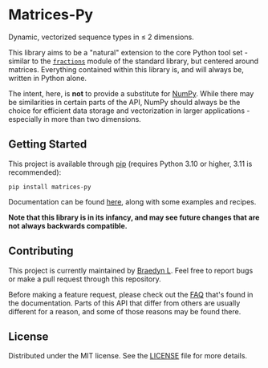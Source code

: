 # Matrices-Py

Dynamic, vectorized sequence types in ≤ 2 dimensions.

This library aims to be a "natural" extension to the core Python tool set - similar to the [`fractions`](https://docs.python.org/3/library/fractions.html) module of the standard library, but centered around matrices. Everything contained within this library is, and will always be, written in Python alone.

The intent, here, is **not** to provide a substitute for [NumPy](https://numpy.org/). While there may be similarities in certain parts of the API, NumPy should always be the choice for efficient data storage and vectorization in larger applications - especially in more than two dimensions.

## Getting Started

This project is available through [pip](https://pip.pypa.io/en/stable/) (requires Python 3.10 or higher, 3.11 is recommended):

```
pip install matrices-py
```

Documentation can be found [here](https://github.com/braedynl/matrices-py/wiki), along with some examples and recipes.

**Note that this library is in its infancy, and may see future changes that are not always backwards compatible.**

## Contributing

This project is currently maintained by [Braedyn L](https://github.com/braedynl). Feel free to report bugs or make a pull request through this repository.

Before making a feature request, please check out the [FAQ](https://github.com/braedynl/matrices-py/wiki/FAQ) that's found in the documentation. Parts of this API that differ from others are usually different for a reason, and some of those reasons may be found there.

## License

Distributed under the MIT license. See the [LICENSE](https://github.com/braedynl/matrices-py/blob/main/LICENSE) file for more details.
